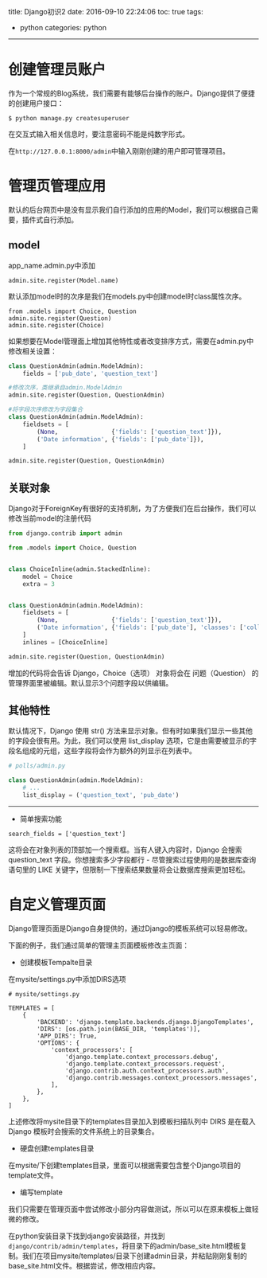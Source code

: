title: Django初识2
date: 2016-09-10 22:24:06
toc: true
tags:
- python
categories: python
---

# 创建管理员账户 #

作为一个常规的Blog系统，我们需要有能够后台操作的账户。Django提供了便捷的创建用户接口：

```
$ python manage.py createsuperuser
```

在交互式输入相关信息时，要注意密码不能是纯数字形式。


在`http://127.0.0.1:8000/admin`中输入刚刚创建的用户即可管理项目。

<!--more-->
# 管理页管理应用 #

默认的后台网页中是没有显示我们自行添加的应用的Model，我们可以根据自己需要，插件式自行添加。


## model ##

app_name.admin.py中添加

`admin.site.register(Model.name)`

默认添加model时的次序是我们在models.py中创建model时class属性次序。

```
from .models import Choice, Question
admin.site.register(Question)
admin.site.register(Choice)
```

如果想要在Model管理面上增加其他特性或者改变排序方式，需要在admin.py中修改相关设置：


```python
class QuestionAdmin(admin.ModelAdmin):
    fields = ['pub_date', 'question_text']

#修改次序，类继承自admin.ModelAdmin
admin.site.register(Question, QuestionAdmin)

#将字段次序修改为字段集合
class QuestionAdmin(admin.ModelAdmin):
    fieldsets = [
        (None,               {'fields': ['question_text']}),
        ('Date information', {'fields': ['pub_date']}),
    ]

admin.site.register(Question, QuestionAdmin)
```

## 关联对象 ##

Django对于ForeignKey有很好的支持机制，为了方便我们在后台操作，我们可以修改当前model的注册代码


```python
from django.contrib import admin

from .models import Choice, Question


class ChoiceInline(admin.StackedInline):
    model = Choice
    extra = 3


class QuestionAdmin(admin.ModelAdmin):
    fieldsets = [
        (None,               {'fields': ['question_text']}),
        ('Date information', {'fields': ['pub_date'], 'classes': ['collapse']}),
    ]
    inlines = [ChoiceInline]

admin.site.register(Question, QuestionAdmin)
```

增加的代码将会告诉 Django，Choice（选项） 对象将会在 问题（Question） 的管理界面里被编辑。默认显示3个问题字段以供编辑。


## 其他特性 ##

默认情况下，Django 使用 str() 方法来显示对象。但有时如果我们显示一些其他的字段会很有用。为此，我们可以使用 list_display 选项，它是由需要被显示的字段名组成的元组，这些字段将会作为额外的列显示在列表中。


```python
# polls/admin.py

class QuestionAdmin(admin.ModelAdmin):
    # ...
    list_display = ('question_text', 'pub_date')
```


----------
- 简单搜索功能

`search_fields = ['question_text']`

这将会在对象列表的顶部加一个搜索框。当有人键入内容时，Django 会搜索 question_text 字段。你想搜索多少字段都行 - 尽管搜索过程使用的是数据库查询语句里的 LIKE 关键字，但限制一下搜索结果数量将会让数据库搜索更加轻松。


# 自定义管理页面 #

Django管理页面是Django自身提供的，通过Django的模板系统可以轻易修改。

下面的例子，我们通过简单的管理主页面模板修改主页面：

- 创建模板Tempalte目录

在mysite/settings.py中添加DIRS选项

```
# mysite/settings.py

TEMPLATES = [
    {
        'BACKEND': 'django.template.backends.django.DjangoTemplates',
        'DIRS': [os.path.join(BASE_DIR, 'templates')],
        'APP_DIRS': True,
        'OPTIONS': {
            'context_processors': [
                'django.template.context_processors.debug',
                'django.template.context_processors.request',
                'django.contrib.auth.context_processors.auth',
                'django.contrib.messages.context_processors.messages',
            ],
        },
    },
]
```

上述修改将mysite目录下的templates目录加入到模板扫描队列中
DIRS 是在载入 Django 模板时会搜索的文件系统上的目录集合。

- 硬盘创建templates目录

在mysite/下创建templates目录，里面可以根据需要包含整个Django项目的template文件。


- 编写template

我们只需要在管理页面中尝试修改小部分内容做测试，所以可以在原来模板上做轻微的修改。

在python安装目录下找到django安装路径，并找到`django/contrib/admin/templates`，将目录下的admin/base_site.html模板复制。我们在项目mysite/templates/目录下创建admin目录，并粘贴刚刚复制的base_site.html文件。根据尝试，修改相应内容。